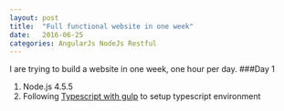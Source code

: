 ```yaml
---
layout: post
title:  "Full functional website in one week"
date:   2016-06-25
categories: AngularJs NodeJs Restful
---
```

I are trying to build a website in one week, one hour per day. 
###Day 1
1. Node.js 4.5.5
2. Following [Typescript with gulp](http://weblogs.asp.net/dwahlin/creating-a-typescript-workflow-with-gulp) to setup typescript environment

 
